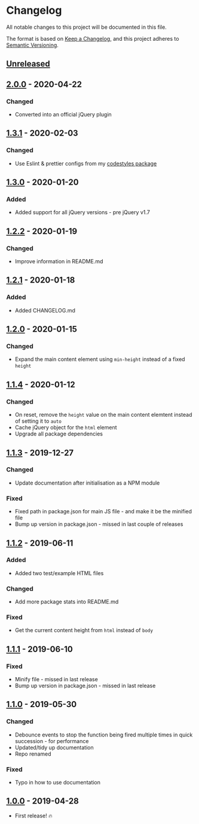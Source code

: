# Changelog

All notable changes to this project will be documented in this file.

The format is based on [Keep a Changelog](https://keepachangelog.com/en/1.0.0/),
and this project adheres to [Semantic Versioning](https://semver.org/spec/v2.0.0.html).

## [Unreleased]

## [2.0.0] - 2020-04-22

### Changed

-   Converted into an official jQuery plugin

## [1.3.1] - 2020-02-03

### Changed

-   Use Eslint & prettier configs from my [codestyles package](https://www.npmjs.com/package/@jahidulpabelislam/codestyles)

## [1.3.0] - 2020-01-20

### Added

-   Added support for all jQuery versions - pre jQuery v1.7

## [1.2.2] - 2020-01-19

### Changed

-   Improve information in README.md

## [1.2.1] - 2020-01-18

### Added

-   Added CHANGELOG.md

## [1.2.0] - 2020-01-15

### Changed

-   Expand the main content element using `min-height` instead of a fixed `height`

## [1.1.4] - 2020-01-12

### Changed

-   On reset, remove the `height` value on the main content elemtent instead of setting it to `auto`
-   Cache jQuery object for the `html` element
-   Upgrade all package dependencies

## [1.1.3] - 2019-12-27

### Changed

-   Update documentation after initialisation as a NPM module

### Fixed

-   Fixed path in package.json for main JS file - and make it be the minified file
-   Bump up version in package.json - missed in last couple of releases

## [1.1.2] - 2019-06-11

### Added

-   Added two test/example HTML files

### Changed

-   Add more package stats into README.md

### Fixed

-   Get the current content height from `html` instead of `body`

## [1.1.1] - 2019-06-10

### Fixed

-   Minify file - missed in last release
-   Bump up version in package.json - missed in last release

## [1.1.0] - 2019-05-30

### Changed

-   Debounce events to stop the function being fired multiple times in quick succession - for performance
-   Updated/tidy up documentation
-   Repo renamed

### Fixed

-   Typo in how to use documentation

## [1.0.0] - 2019-04-28

-   First release! :fire:

[unreleased]: https://github.com/jahidulpabelislam/sticky-footer.js/compare/v2.0.0...HEAD
[2.0.0]: https://github.com/jahidulpabelislam/sticky-footer.js/compare/v1.3.1...v2.0.0
[1.3.1]: https://github.com/jahidulpabelislam/sticky-footer.js/compare/v1.3.0...v1.3.1
[1.3.0]: https://github.com/jahidulpabelislam/sticky-footer.js/compare/v1.2.2...v1.3.0
[1.2.2]: https://github.com/jahidulpabelislam/sticky-footer.js/compare/v1.2.1...v1.2.2
[1.2.1]: https://github.com/jahidulpabelislam/sticky-footer.js/compare/v1.2.0...v1.2.1
[1.2.0]: https://github.com/jahidulpabelislam/sticky-footer.js/compare/v1.1.4...v1.2.0
[1.1.4]: https://github.com/jahidulpabelislam/sticky-footer.js/compare/v1.1.3...v1.1.4
[1.1.3]: https://github.com/jahidulpabelislam/sticky-footer.js/compare/v1.1.2...v1.1.3
[1.1.2]: https://github.com/jahidulpabelislam/sticky-footer.js/compare/v1.1.1...v1.1.2
[1.1.1]: https://github.com/jahidulpabelislam/sticky-footer.js/compare/v1.1.0...v1.1.1
[1.1.0]: https://github.com/jahidulpabelislam/sticky-footer.js/compare/v1.0.0...v1.1.0
[1.0.0]: https://github.com/jahidulpabelislam/sticky-footer.js/releases/tag/v1.0.0
